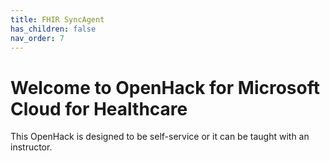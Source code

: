```yaml
---
title: FHIR SyncAgent
has_children: false
nav_order: 7
---
```


# Welcome to OpenHack for Microsoft Cloud for Healthcare
This OpenHack is designed to be self-service or it can be taught with an instructor.   
